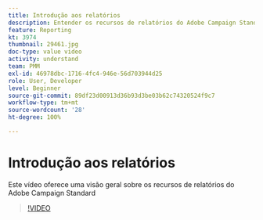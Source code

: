 ```yaml
---
title: Introdução aos relatórios
description: Entender os recursos de relatórios do Adobe Campaign Standard
feature: Reporting
kt: 3974
thumbnail: 29461.jpg
doc-type: value video
activity: understand
team: PMM
exl-id: 46978dbc-1716-4fc4-946e-56d703944d25
role: User, Developer
level: Beginner
source-git-commit: 89df23d00913d36b93d3be03b62c74320524f9c7
workflow-type: tm+mt
source-wordcount: '28'
ht-degree: 100%

---
```


# Introdução aos relatórios

Este vídeo oferece uma visão geral sobre os recursos de relatórios do Adobe Campaign Standard

>[!VIDEO](https://video.tv.adobe.com/v/29461?quality=12&learn=on)
